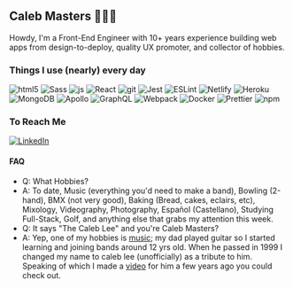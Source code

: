 ## Caleb Masters 👨🏻‍💻
Howdy, I'm a Front-End Engineer with 10+ years experience building web apps from design-to-deploy, quality UX promoter, and collector of hobbies.

### Things I use (nearly) every day
<div>
<img alt="html5" src="https://img.shields.io/badge/-HTML5-E34F26?style=for-the-badge&logo=html5&labelColor=2b2b2b" />
<img alt="Sass" src="https://img.shields.io/badge/-Sass-c35e98?style=for-the-badge&logo=sass&labelColor=2b2b2b" />
<img alt="js" src="https://img.shields.io/badge/-JavaScript-%23F7DF1C?style=for-the-badge&logo=javascript&labelColor=2b2b2b" />
<img alt="React" src="https://img.shields.io/badge/-React-45b8d8?style=for-the-badge&logo=react&labelColor=2b2b2b" />
<img alt="git" src="https://img.shields.io/badge/-Git-F05032?style=for-the-badge&logo=git&labelColor=2b2b2b" />
<img alt="Jest" src="https://img.shields.io/badge/-Jest-916e79?style=for-the-badge&logo=jest&logoColor=916e79&labelColor=2b2b2b" />
<img alt="ESLint" src="https://img.shields.io/badge/-ESLint-472fbd?style=for-the-badge&logo=eslint&logoColor=ffffff&labelColor=2b2b2b" />
<img alt="Netlify" src="https://img.shields.io/badge/-Netlify-00c7b6?style=for-the-badge&logo=Netlify&labelColor=2b2b2b" />
<img alt="Heroku" src="https://img.shields.io/badge/-Heroku-430098?style=for-the-badge&logo=heroku&logoColor=ffffff&labelColor=2b2b2b" />
<img alt="MongoDB" src="https://img.shields.io/badge/-MongoDB-13aa52?style=for-the-badge&logo=mongodb&labelColor=2b2b2b" />
<img alt="Apollo" src="https://img.shields.io/badge/-Apollo%20Cloud-311C87?style=for-the-badge&logo=apollo-graphql&labelColor=2b2b2b" />
<img alt="GraphQL" src="https://img.shields.io/badge/-GraphQL-da0493?style=for-the-badge&logo=graphql&labelColor=2b2b2b" />
<img alt="Webpack" src="https://img.shields.io/badge/-Webpack-8DD6F9?style=for-the-badge&logo=webpack&labelColor=2b2b2b" /> 
<img alt="Docker" src="https://img.shields.io/badge/-Docker-46a2f1?style=for-the-badge&logo=docker&labelColor=2b2b2b" />
<img alt="Prettier" src="https://img.shields.io/badge/-Prettier-F7B93E?style=for-the-badge&logo=prettier&labelColor=2b2b2b" />
<img alt="npm" src="https://img.shields.io/badge/-NPM-CB3837?style=for-the-badge&logo=npm&labelColor=2b2b2b" />
</div>

### To Reach Me
[<img alt="LinkedIn" src="https://img.shields.io/badge/-LinkedIn-0b65c2?style=for-the-badge&logo=linkedin&logoColor=0b65c2&labelColor=2b2b2b" />](https://www.linkedin.com/in/caleb-masters-atx/)

#### FAQ
- Q: What Hobbies?
- A: To date, Music (everything you'd need to make a band), Bowling (2-hand), BMX (not very good), Baking (Bread, cakes, eclairs, etc), Mixology, Videography, Photography, Español (Castellano), Studying Full-Stack, Golf, and anything else that grabs my attention this week.
- Q: It says "The Caleb Lee" and you're Caleb Masters?
- A: Yep, one of my hobbies is [music](https://yayforsquares.bandcamp.com/); my dad played guitar so I started learning and joining bands around 12 yrs old. When he passed in 1999 I changed my name to caleb lee (unofficially) as a tribute to him. Speaking of which I made a [video](https://vimeo.com/355867117) for him a few years ago you could check out.
